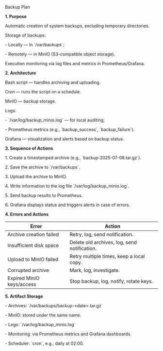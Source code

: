Backup Plan

**1\. Purpose**

Automatic creation of system backups, excluding temporary directories.

Storage of backups:

\- Locally — in \`/var/backups\`;

\- Remotely — in MinIO (S3-compatible object storage).

Execution monitoring via log files and metrics in Prometheus/Grafana.

**2\. Architecture**

Bash script — handles archiving and uploading.

Cron — runs the script on a schedule.

MinIO — backup storage.

Logs:

\- \`/var/log/backup_minio.log\` — for local auditing;

\- Prometheus metrics (e.g., \`backup_success\`, \`backup_failure\`).

Grafana — visualization and alerts based on backup status.

**3\. Sequence of Actions**

1\. Create a timestamped archive (e.g., \`backup-2025-07-08.tar.gz\`).

2\. Save the archive to \`/var/backups\`.

3\. Upload the archive to MinIO.

4\. Write information to the log file \`/var/log/backup_minio.log\`.

5\. Send backup results to Prometheus.

6\. Grafana displays status and triggers alerts in case of errors.

**4\. Errors and Actions**

| Error | Action |
| --- | --- |
| Archive creation failed | Retry, log, send notification. |
| Insufficient disk space | Delete old archives, log, send notification. |
| Upload to MinIO failed | Retry multiple times, keep a local copy. |
| Corrupted archive | Mark, log, investigate. |
| Expired MinIO keys/access | Stop backup, log, notify, rotate keys. |

**5\. Artifact Storage**

\- Archives: \`/var/backups/backup-&lt;date&gt;.tar.gz\`

\- MinIO: stored under the same name.

\- Logs: \`/var/log/backup_minio.log\`

\- Monitoring: via Prometheus metrics and Grafana dashboards.

\- Scheduler: \`cron\`, e.g., daily at 02:00.
